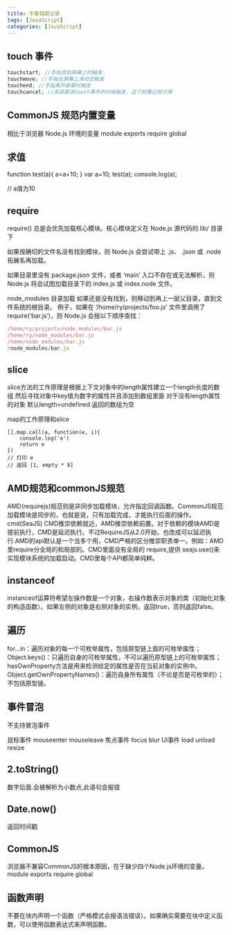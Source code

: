 ```yaml
---
title: 牛客错题记录
tags: [JavaScript]
categories: [JavaScript]
---
```


## touch 事件

```js
touchstart; //手指放到屏幕上时触发
touchmove; //手指在屏幕上滑动式触发
touchend; //手指离开屏幕时触发
touchcancel; //系统取消touch事件的时候触发，这个好像比较少用
```

## CommonJS 规范内置变量

相比于浏览器 Node.js 环境的变量 module exports require global

## 求值

function test(a){
a=a+10;
}
var a=10;
test(a);
console.log(a);

// a值为10

## require

require() 总是会优先加载核心模块。核心模块定义在 Node.js 源代码的 lib/ 目录下

如果按确切的文件名没有找到模块，则 Node.js 会尝试带上 .js、 .json 或 .node 拓展名再加载。

如果目录里没有 package.json 文件，或者 ‘main’ 入口不存在或无法解析，则 Node.js 将会试图加载目录下的 index.js 或 index.node 文件。

node_modules 目录加载 如果还是没有找到，则移动到再上一层父目录，直到文件系统的根目录。
例子，如果在 ‘/home/ry/projects/foo.js’ 文件里调用了 require(‘bar.js’)，则 Node.js 会按以下顺序查找：
```js
/home/ry/projects/node_modules/bar.js
/home/ry/node_modules/bar.js
/home/node_modules/bar.js
/node_modules/bar.js
```

## slice

slice方法的工作原理是根据上下文对象中的length属性建立一个length长度的数组 然后寻找对象中key值为数字的属性并且添加到数组里面 对于没有length属性的对象 默认length=undefined 返回的数组为空

map的工作原理和slice

```
[].map.call(a, function(e, i){
    console.log('e')
    return e
})
// 打印 e
// 返回 [1, empty * 8]
```

## AMD规范和commonJS规范

AMD(requirejs)规范则是非同步加载模块，允许指定回调函数。CommonJS规范加载模块是同步的，也就是说，只有加载完成，才能执行后面的操作。
cmd(SeaJS) CMD推崇依赖就近，AMD推崇依赖前置。对于依赖的模块AMD是提前执行，CMD是延迟执行。不过RequireJS从2.0开始，也改成可以延迟执行.AMD的api默认是一个当多个用，CMD严格的区分推崇职责单一。例如：AMD里require分全局的和局部的。CMD里面没有全局的 require,提供 seajs.use()来实现模块系统的加载启动。CMD里每个API都简单纯粹。

## instanceof

instanceof运算符希望左操作数是一个对象，右操作数表示对象的类（初始化对象的构造函数）。如果左侧的对象是右侧对象的实例，返回true，否则返回false。

## 遍历

for...in：遍历对象的每一个可枚举属性，包括原型链上面的可枚举属性；
Object.keys()：只遍历自身的可枚举属性，不可以遍历原型链上的可枚举属性；
hasOwnProperty方法是用来检测给定的属性是否在当前对象的实例中。
Object.getOwnPropertyNames()：遍历自身所有属性（不论是否是可枚举的）；不包括原型链。

## 事件冒泡

不支持冒泡事件  

鼠标事件 mouseenter mouseleave 
焦点事件 focus blur
UI事件 load unload resize

## 2.toString()

数字后面.会被解析为小数点,此语句会报错

## Date.now()
返回时间戳

## CommonJS

浏览器不兼容CommonJS的根本原因，在于缺少四个Node.js环境的变量。 module exports require global

## 函数声明

不要在块内声明一个函数（严格模式会报语法错误）。如果确实需要在块中定义函数，可以使用函数表达式来声明函数。